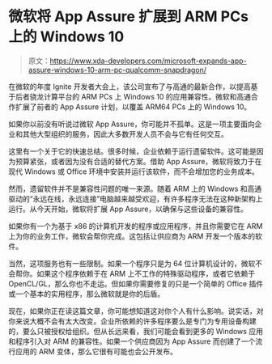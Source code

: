 # 微软将 App Assure 扩展到 ARM PCs 上的 Windows 10

> 原文：<https://www.xda-developers.com/microsoft-expands-app-assure-windows-10-arm-pc-qualcomm-snapdragon/>

在微软的年度 Ignite 开发者大会上，该公司宣布了与高通的最新合作，以提高基于后者骁龙计算平台的 ARM PCs 上 Windows 10 的应用兼容性。微软和高通合作扩展了前者的 App Assure 计划，以覆盖 ARM64 PCs 上的 Windows 10。

如果你以前没有听说过微软 App Assure，你可能并不孤单。这是一项主要面向企业和其他大型组织的服务，因此大多数开发人员不会与它有任何交互。

这里有一个关于它的快速总结。很多时候，企业依赖于运行遗留软件。这可能是因为预算紧张，或者因为没有合适的替代方案。借助 App Assure，微软将致力于在现代 Windows 或 Office 环境中安装并运行该软件，而不会增加您的业务成本。

然而，遗留软件并不是兼容性问题的唯一来源。随着 ARM 上的 Windows 和高通驱动的“永远在线，永远连接”电脑越来越受欢迎，有许多程序无法在这种新架构上运行。从今天开始，微软将扩展 App Assure，以确保与这些设备的兼容性。

如果你有一个为基于 x86 的计算机开发的程序或应用程序，并且你需要它在 ARM 上为你的业务工作，微软会帮你完成。这包括让供应商为 ARM 开发一个版本的软件。

当然，这项服务也有一些限制。如果一个程序只是为 64 位计算机设计的，微软不会帮你。如果这个程序依赖于在 ARM 上不工作的特殊驱动程序，或者它依赖于 OpenCL/GL，那么你也不走运。但如果你需要修复的只是一个简单的 Office 插件或一个基本的实用程序，那么微软就是你的后盾。

现在，如果你正在读这篇文章，你可能想知道这对你个人有什么影响。说实话，对你来说大概不会有太大改变。企业所依赖的许多程序要么是专门为专用设备构建的，要么只被授权给组织。但从长远来看，我们可能会看到更多的 Windows 应用和程序引入对 ARM 的兼容性。如果一个供应商因为 App Assure 而创建了一个流行应用的 ARM 变体，那么它很有可能也会公开发布。